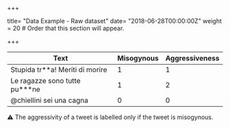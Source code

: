 +++

title= "Data Example - Raw dataset"
date= "2018-06-28T00:00:00Z"
weight = 20  # Order that this section will appear.

+++


| Text                            | Misogynous | Aggressiveness |
|---------------------------------|------------|----------------|
| Stupida tr**a! Meriti di morire | 1          | 1              |
| Le ragazze sono tutte pu***ne   | 1          | 2              |
| @chiellini sei una cagna        | 0          | 0              | 

⚠️ The aggressivity of a tweet is labelled only if the tweet is misogynous.

